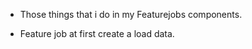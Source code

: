 
 * Those things that i do  in my Featurejobs components.
- Feature job at first create a load data.